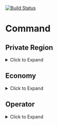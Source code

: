 [![Build Status](https://ci.maydaymemory.com/job/Kingdom/badge/icon)](https://ci.maydaymemory.com/job/Kingdom/)


Command  
===
## Private Region   
<details>
  <summary>Click to Expand</summary>
  
1. **/pr create {name}**   
**name** - the name of Private Region.   
**permission**: kingdom.region.private.create   
Create a new Private Region. The name can not be duplicated with others.    
  
2. **/pr claim {name}**    
**name** - the name of Private Region.   
**permission**: kingdom.region.private.claim   
Claim a chunk for your Private Region. 
The command sender can only claim for his/her own private region, unless he/she has the "kingdom.admin" permission.

3. **/pr movecore {name}**   
**name** - the name of Private Region.   
**permission**: kingdom.region.private.claim   
Move the core of Private Region to the position of sender.

</details>

## Economy   
<details>
  <summary>Click to Expand</summary>
  
</details>   

## Operator   
<details>
  <summary>Click to Expand</summary>
  
1. **/kingdom reload**   
**permission**: kingdom.admin    
Reload the plugin.

</details>

